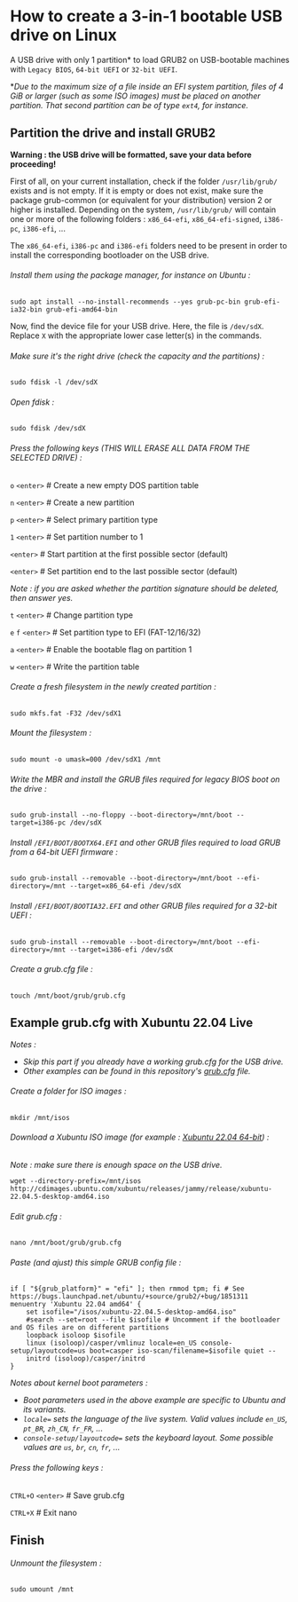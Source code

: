 # How to create a 3-in-1 bootable USB drive on Linux

A USB drive with only 1 partition* to load GRUB2 on USB-bootable machines with `Legacy BIOS`, `64-bit UEFI` or `32-bit UEFI`.

\**Due to the maximum size of a file inside an EFI system partition, files of 4 GiB or larger (such as some ISO images) must be placed on another partition. That second partition can be of type `ext4`, for instance.*

## Partition the drive and install GRUB2

**Warning : the USB drive will be formatted, save your data before proceeding!**

First of all, on your current installation, check if the folder `/usr/lib/grub/` exists and is not empty.
If it is empty or does not exist, make sure the package grub-common (or equivalent for your distribution) version 2 or higher is installed.
Depending on the system, `/usr/lib/grub/` will contain one or more of the following folders : `x86_64-efi`, `x86_64-efi-signed`, `i386-pc`, `i386-efi`, ...

The `x86_64-efi`, `i386-pc` and `i386-efi` folders need to be present in order to install the corresponding bootloader on the USB drive.

###### Install them using the package manager, for instance on Ubuntu :

`sudo apt install --no-install-recommends --yes grub-pc-bin grub-efi-ia32-bin grub-efi-amd64-bin`

Now, find the device file for your USB drive. Here, the file is `/dev/sdX`. Replace `X` with the appropriate lower case letter(s) in the commands.

###### Make sure it's the right drive (check the capacity and the partitions) :

`sudo fdisk -l /dev/sdX`

###### Open fdisk :

`sudo fdisk /dev/sdX`

###### Press the following keys (THIS WILL ERASE ALL DATA FROM THE SELECTED DRIVE) :

`o` `<enter>` # Create a new empty DOS partition table

`n` `<enter>` # Create a new partition

`p` `<enter>` # Select primary partition type

`1` `<enter>` # Set partition number to 1

`<enter>` # Start partition at the first possible sector (default)

`<enter>` # Set partition end to the last possible sector (default)

*Note : if you are asked whether the partition signature should be deleted, then answer yes.*

`t` `<enter>` # Change partition type

`e` `f` `<enter>` # Set partition type to EFI (FAT-12/16/32)

`a` `<enter>` # Enable the bootable flag on partition 1

`w` `<enter>` # Write the partition table

###### Create a fresh filesystem in the newly created partition :

`sudo mkfs.fat -F32 /dev/sdX1`

###### Mount the filesystem :

`sudo mount -o umask=000 /dev/sdX1 /mnt`

###### Write the MBR and install the GRUB files required for legacy BIOS boot on the drive :

`sudo grub-install --no-floppy --boot-directory=/mnt/boot --target=i386-pc /dev/sdX`

###### Install `/EFI/BOOT/BOOTX64.EFI` and other GRUB files required to load GRUB from a 64-bit UEFI firmware :

`sudo grub-install --removable --boot-directory=/mnt/boot --efi-directory=/mnt --target=x86_64-efi /dev/sdX`

###### Install `/EFI/BOOT/BOOTIA32.EFI` and other GRUB files required for a 32-bit UEFI :

`sudo grub-install --removable --boot-directory=/mnt/boot --efi-directory=/mnt --target=i386-efi /dev/sdX`

###### Create a grub.cfg file :

`touch /mnt/boot/grub/grub.cfg`

## Example grub.cfg with Xubuntu 22.04 Live
*Notes :*
* *Skip this part if you already have a working grub.cfg for the USB drive.*
* *Other examples can be found in this repository's [grub.cfg](grub.cfg) file.*

###### Create a folder for ISO images :

`mkdir /mnt/isos`

###### Download a Xubuntu ISO image (for example : [Xubuntu 22.04 64-bit](http://cdimages.ubuntu.com/xubuntu/releases/jammy/release/xubuntu-22.04.5-desktop-amd64.iso)) :

*Note : make sure there is enough space on the USB drive.*

`wget --directory-prefix=/mnt/isos http://cdimages.ubuntu.com/xubuntu/releases/jammy/release/xubuntu-22.04.5-desktop-amd64.iso`

###### Edit grub.cfg :

`nano /mnt/boot/grub/grub.cfg`

###### Paste (and ajust) this simple GRUB config file :

````
if [ "${grub_platform}" = "efi" ]; then rmmod tpm; fi # See https://bugs.launchpad.net/ubuntu/+source/grub2/+bug/1851311
menuentry 'Xubuntu 22.04 amd64' {
	set isofile="/isos/xubuntu-22.04.5-desktop-amd64.iso"
	#search --set=root --file $isofile # Uncomment if the bootloader and OS files are on different partitions
	loopback isoloop $isofile
	linux (isoloop)/casper/vmlinuz locale=en_US console-setup/layoutcode=us boot=casper iso-scan/filename=$isofile quiet --
	initrd (isoloop)/casper/initrd
}
````

*Notes about kernel boot parameters :*
* *Boot parameters used in the above example are specific to Ubuntu and its variants.*
* *`locale=` sets the language of the live system. Valid values include `en_US`, `pt_BR`, `zh_CN`, `fr_FR`, ...*
* *`console-setup/layoutcode=` sets the keyboard layout. Some possible values are `us`, `br`, `cn`, `fr`, ...*

###### Press the following keys :

`CTRL+O` `<enter>` # Save grub.cfg

`CTRL+X` # Exit nano

## Finish

###### Unmount the filesystem :

`sudo umount /mnt`
